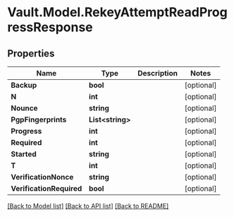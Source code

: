# Vault.Model.RekeyAttemptReadProgressResponse

## Properties

Name | Type | Description | Notes
------------ | ------------- | ------------- | -------------
**Backup** | **bool** |  | [optional] 
**N** | **int** |  | [optional] 
**Nounce** | **string** |  | [optional] 
**PgpFingerprints** | **List&lt;string&gt;** |  | [optional] 
**Progress** | **int** |  | [optional] 
**Required** | **int** |  | [optional] 
**Started** | **string** |  | [optional] 
**T** | **int** |  | [optional] 
**VerificationNonce** | **string** |  | [optional] 
**VerificationRequired** | **bool** |  | [optional] 

[[Back to Model list]](../README.md#documentation-for-models) [[Back to API list]](../README.md#documentation-for-api-endpoints) [[Back to README]](../README.md)

